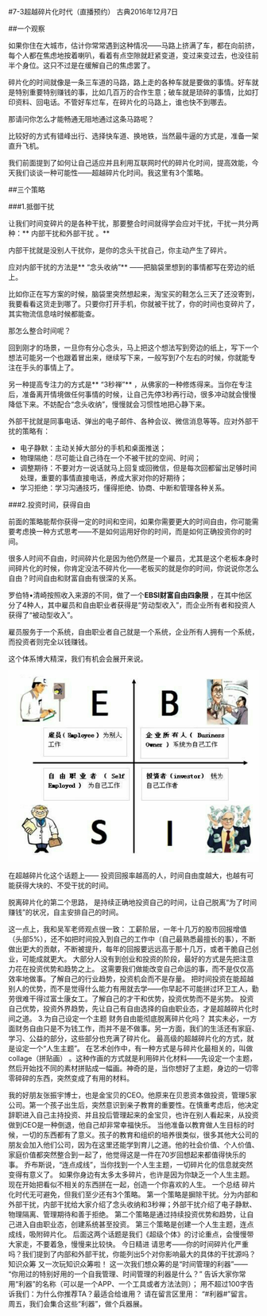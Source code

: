 #7-3超越碎片化时代（直播预约） 
古典2016年12月7日

##一个观察

如果你住在大城市，估计你常常遇到这种情况——马路上挤满了车，都在向前挤，每个人都在焦虑地按着喇叭，看着有点空隙就赶紧变道，变过来变过去，也没往前半个身位。这只不过是在缓解自己的焦虑罢了。

碎片化的时间就像是一条三车道的马路，路上走的各种车就是要做的事情。好车就是特别重要特别赚钱的事，比如几百万的合作生意；破车就是琐碎的事情，比如打印资料、回电话。不管好车烂车，在碎片化的马路上，谁也快不到哪去。

那请问你怎么才能畅通无阻地通过这条马路呢？ 

比较好的方式有错峰出行、选择快车道、换地铁，当然最牛逼的方式是，准备一架直升飞机。 

我们前面提到了如何让自己适应并且利用互联网时代的碎片化时间，提高效能，今天我们谈谈一种可能性——超越碎片化时间。我这里有3个策略。

##三个策略

###1.抵御干扰

让我们时间变碎片的是各种干扰，那要整合时间就得学会应对干扰，干扰一共分两种：** 内部干扰和外部干扰 。**

内部干扰就是没别人干扰你，是你的念头干扰自己，你主动产生了碎片。

应对内部干扰的方法是** “念头收纳”** ——把脑袋里想到的事情都写在旁边的纸上。

比如你正在写方案的时候，脑袋里突然想起来，淘宝买的鞋怎么三天了还没寄到，我要看看这货走到哪了。只要你打开手机，你就被干扰了，你的时间也变碎片了，其实物流信息啥时候都能查。

那怎么整合时间呢？

回到刚才的场景，一旦你有分心念头，马上把这个想法写到旁边的纸上，写下一个想法可能另一个也跟着冒出来，继续写下来，一般写到7个左右的时候，你就能专注在手头的事情上了。

另一种提高专注力的方式是** “3秒禅”** ，从佛家的一种修炼得来。当你在专注后，准备离开情境做任何事情的时候，让自己先停3秒再行动，很多冲动就会慢慢降低下来。不妨配合“念头收纳”，慢慢就会习惯性地把心静下来。

外部干扰就是同事电话、弹出的电子邮件、各种会议、微信消息等等。应对外部干扰的策略有：
- 电子静默：主动关掉大部分的手机和桌面推送；
- 物理隔绝：尽可能让自己待在一个不被干扰的空间、时间；
- 调整期待：不要对方一说话就马上回复或回微信，但是每次回都留出足够时间处理，重要的事情直接电话，养成大家对你的好期待；
- 学习拒绝：学习沟通技巧，懂得拒绝、协商、中断和管理各种关系。

###2.投资时间，获得自由

前面的策略能帮你获得一定的时间和空间，如果你需要更大的时间自由，你可能需要考虑换一种方式思考——不是如何运用好你的时间，而是如何正确投资你的时间。

很多人时间不自由，时间碎片化是因为他仍然是一个雇员，尤其是这个老板本身时间碎片化的时候，你肯定没法不碎片化——老板买的就是你的时间，你说说你怎么自由？时间自由和财富自由有很深的关系。

罗伯特•清崎按照收入来源的不同，做了一个**EBSI财富自由四象限** ，在其中他区分了4种人，其中雇员和自由职业者获得是“劳动型收入”，而企业所有者和投资人获得了“被动型收入”。 

雇员服务于一个系统，自由职业者自己就是一个系统，企业所有人拥有一个系统，而投资者则完全以钱赚钱。

这个体系博大精深，我们有机会会展开来说。

![](./_image/WechatIMG67.png)

在超越碎片化这个话题上—— 投资回报率越高的人，时间自由度越大，也越有可能获得大块的、不受干扰的时间。

脱离碎片化的第二个思路， 是持续正确地投资自己的时间，让自己脱离“为了时间赚钱”的状况，自主安排自己的时间。

这一点上，我和吴军老师观点很一致：
工薪阶层，一年十几万的股市回报增值（头部5%），还不如把时间投入到自己的工作中（自己最熟悉最擅长的事），不断做出更大的贡献，不断被提升，每年的回报要远远高于那十几万，或者干脆自己创业，可能成就更大。
大部分人没有到创业和投资的阶段，最好的方式是先把注意力花在投资优势和趋势之上。
这需要我们做能改变自己命运的事，而不是仅仅高效率地做事。了解自己的行业趋势，投资机会而不是存量。
把时间投资在能超越别人的优势，而不是觉得什么能力有用就去学——你早起不可能拼过环卫工人，勤劳很难干得过富士康女工。了解自己的才干和优势，投资优势而不是劣势。
投资自己优势，投资外界趋势，先让自己有自由选择的自由职业态，才是超越碎片化时间之道。
3.为自己设定一个主题
财务自由能彻底脱离碎片化吗？
其实未必，一方面财务自由只是不为钱工作，而并不是不做事。另一方面，我们的生活还有家庭、学习、公益的部分，这些部分也充满了碎片化。
最高级的超越碎片化的方式，就是设定一个“人生主题”。
在艺术创作中，有一种方式是与碎片化最相关的，叫做 collage（拼贴画） 。这种作画的方式就是利用碎片化材料——先设定一个主题，然后开始找不同的素材拼贴成一幅画。神奇的是，当你想好了主题，身边的一切零零碎碎的东西，突然变成了有用的材料。

我的好朋友张振宇博士，也是金宝贝的CEO。他原来在贝恩资本做投资，管理5家公司。第一个孩子出生后，突然意识到亲子教育的重要性。在慎重考虑后，他决定辞职进入自己主持投资、并且投后管理起来的金宝贝，也许在别人看起来，从投资做到CEO是一种倒退，他自己却非常幸福快乐。
当他准备以教育做人生目标的时候，一切的东西都有了意义。孩子的教育和组织的培养很类似，很多其他大公司的朋友会加入他们公司，因为在这里还能学到育儿之道。他的社会价值、个人价值、家庭价值都突然整合到一起了，他觉得这是一件在70岁回想起来都值得快乐的事。
乔布斯说，“连点成线”，当你找到一个人生主题，一切碎片化的信息就突然变得有意义了。
如果你身边有太多太多碎片，也许是因为你缺乏一个人生主题。现在开始把看似不相关的东西拼在一起，创造一个你喜欢的人生。
一个总结
碎片化时代无可避免，但我们至少还有3个策略。
第一个策略是摒除干扰。分为内部和外部干扰，内部干扰给大家介绍了念头收纳和3秒禅；外部干扰介绍了电子静默、物理隔离、管理期待和善于拒绝。
第二个策略是通过持续投资优势和趋势，让自己进入自由职业态，创建系统甚至投资。
第三个策略是创建一个人生主题，连点成线，吸附碎片化。
后面这两个话题是我们《超级个体》的讨论重点，会慢慢带大家走，不要着急，慢慢来比较快。
今日精进
请思考——你的时间碎片化严重吗？我们提到了内部和外部干扰，你能列出5个对你影响最大的具体的干扰源吗？
知识众筹
又一次玩知识众筹啦！
这一次我们想众筹的是“时间管理的利器”——
“你用过的特别好用的一个自我管理、时间管理的利器是什么？”
告诉大家你常用“利器”的名称（可以是一个APP、一个工具或者方法法则）；
用不超过100字告诉我们：为什么你推荐TA？最适合给谁用？
请在留言区里用：
“#利器#”留言。
周五，我们会集合这些“利器”，做个兵器展。